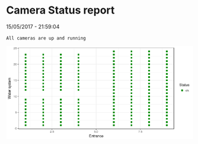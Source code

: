 Camera Status report
================
15/05/2017 - 21:59:04

    All cameras are up and running

![](camreport_files/figure-markdown_github/unnamed-chunk-2-1.png)
